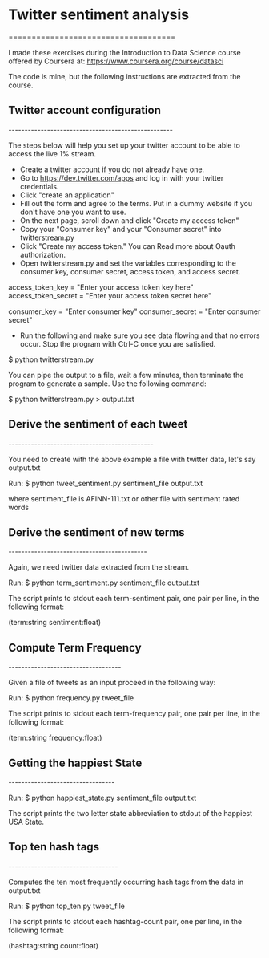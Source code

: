 <h1>Twitter sentiment analysis</h1>
====================================

I made these exercises during the Introduction to Data Science course offered by Coursera at: https://www.coursera.org/course/datasci

The code is mine, but the following instructions are extracted from the course.


<h2>Twitter account configuration</h2>
---------------------------------------------------

The steps below will help you set up your twitter account to be able to access the live 1% stream.
 
- Create a twitter account if you do not already have one.
- Go to https://dev.twitter.com/apps and log in with your twitter credentials.
- Click "create an application"
- Fill out the form and agree to the terms. Put in a dummy website if you don't have one you want to use.
- On the next page, scroll down and click "Create my access token"
- Copy your "Consumer key" and your "Consumer secret" into twitterstream.py
- Click "Create my access token." You can Read more about Oauth authorization.
- Open twitterstream.py and set the variables corresponding to the consumer key, consumer secret, access token, and access secret.
 
access_token_key = "Enter your access token key here"
access_token_secret = "Enter your access token secret here"
 
consumer_key = "Enter consumer key"
consumer_secret = "Enter consumer secret"
 
- Run the following and make sure you see data flowing and that no errors occur.  Stop the program with Ctrl-C once you are satisfied.
 
$ python twitterstream.py
 
You can pipe the output to a file, wait a few minutes, then terminate the program to generate a sample.  Use the following command:
 
$ python twitterstream.py > output.txt


<h2>Derive the sentiment of each tweet</h2>
---------------------------------------------

You need to create with the above example a file with twitter data, let's say output.txt

Run: $ python tweet_sentiment.py sentiment_file output.txt

where sentiment_file is AFINN-111.txt or other file with sentiment rated words


<h2>Derive the sentiment of new terms</h2>
-------------------------------------------

Again, we need twitter data extracted from the stream.

Run: $ python term_sentiment.py sentiment_file output.txt
 
The script prints to stdout each term-sentiment pair, one pair per line, in the following format:        
         
(term:string sentiment:float)


<h2>Compute Term Frequency</h2>
-----------------------------------

Given a file of tweets as an input proceed in the following way:
 
Run: $ python frequency.py tweet_file
  
The script prints to stdout each term-frequency pair, one pair per line, in the following format:
         
(term:string frequency:float)


<h2>Getting the happiest State</h2>
---------------------------------

Run: $ python happiest_state.py sentiment_file output.txt

The script prints the two letter state abbreviation to stdout of the happiest USA State.


<h2>Top ten hash tags</h2>
----------------------------------

Computes the ten most frequently occurring hash tags from the data in output.txt
  
Run: $ python top_ten.py tweet_file

The script prints to stdout each hashtag-count pair, one per line, in the following format:
         
(hashtag:string count:float)
